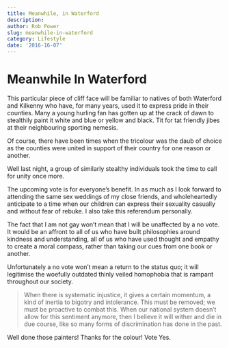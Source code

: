 ```yaml
---
title: Meanwhile, in Waterford
description:
author: Rob Power
slug: meanwhile-in-waterford
category: Lifestyle
date: '2016-16-07'
---
```

# Meanwhile In Waterford

This particular piece of cliff face will be familiar to natives of both Waterford and Kilkenny who have, for many years, used it to express pride in their counties. Many a young hurling fan has gotten up at the crack of dawn to stealthily paint it white and blue or yellow and black. Tit for tat friendly jibes at their neighbouring sporting nemesis.

Of course, there have been times when the tricolour was the daub of choice as the counties were united in support of their country for one reason or another.

Well last night, a group of similarly stealthy individuals took the time to call for unity once more.

The upcoming vote is for everyone’s benefit. In as much as I look forward to attending the same sex weddings of my close friends, and wholeheartedly anticipate to a time when our children can express their sexuality casually and without fear of rebuke. I also take this referendum personally.

The fact that I am not gay won’t mean that I will be unaffected by a no vote. It would be an affront to all of us who have built philosophies around kindness and understanding, all of us who have used thought and empathy to create a moral compass, rather than taking our cues from one book or another.

Unfortunately a no vote won’t mean a return to the status quo; it will legitimise the woefully outdated thinly veiled homophobia that is rampant throughout our society.

> When there is systematic injustice, it gives a certain momentum, a kind of inertia to bigotry and intolerance. This must be removed; we must be proactive to combat this. When our national system doesn’t allow for this sentiment anymore, then I believe it will wither and die in due course, like so many forms of discrimination has done in the past.

Well done those painters! Thanks for the colour! Vote Yes.